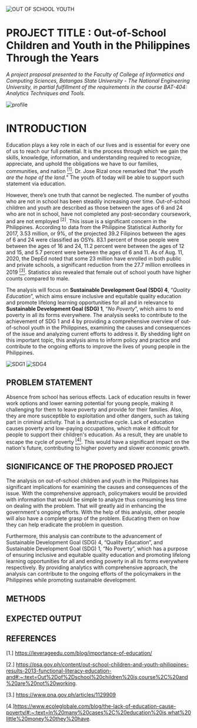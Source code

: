![OUT OF SCHOOL YOUTH](https://user-images.githubusercontent.com/113650068/232759670-6951de2b-5b5d-4ae8-bcc7-9123eea1e176.png)
# PROJECT TITLE : Out-of-School Children and Youth in the Philippines Through the Years

*A project proposal presented to the Faculty of College of Informatics and Computing Sciences, Batangas State University - The National Engineering University, in partial fulfillment of the requirements in the course BAT-404: Analytics Techniques and Tools.*

![profile](https://user-images.githubusercontent.com/113650068/232949736-3c928907-3b39-45a5-9bd2-3be6589be19b.png)

# INTRODUCTION
Education plays a key role in each of our lives and is essential for every one of us to reach our full potential. It is the process through which we gain the skills, knowledge, information, and understanding required to recognize, appreciate, and uphold the obligations we have to our families, communities, and nation [<sup>[1]</sup>](https://leverageedu.com/blog/importance-of-education/). Dr. Jose Rizal once remarked that "*the youth are the hope of the land.*" The youth of today will be able to support such statement via education.

However, there’s one truth that cannot be neglected. The number of youths who are not in school has been steadily increasing over time. Out-of-school children and youth are described as those between the ages of 6 and 24 who are not in school, have not completed any post-secondary coursework, and are not employed <sup>[2]</sup>. This issue is a significant concern in the Philippines. According to data from the Philippine Statistical Authority for 2017, 3.53 million, or 9%, of the projected 39.2 Filipinos between the ages of 6 and 24 were classified as OSYs. 83.1 percent of those people were between the ages of 16 and 24, 11.2 percent were between the ages of 12 and 15, and 5.7 percent were between the ages of 6 and 11. As of Aug. 11, 2020, the DepEd noted that some 23 million have enrolled in both public and private schools, a significant reduction from the 27.7 million enrollees in 2019 [<sup>[3]</sup>](https://www.pna.gov.ph/articles/1129909). Statistics also revealed that female out of school youth have higher counts compared to male.

The analysis will focus on **Sustainable Development Goal (SDG) 4**, “*Quality Education*”, which aims ensure inclusive and equitable quality education and promote lifelong learning opportunities for all and in relevance to **Sustainable Development Goal (SDG) 1**, “*No Poverty*”, which aims to end poverty in all its forms everywhere. The analysis seeks to contribute to the achievement of SDG 1 and 4 by providing a comprehensive overview of out-of-school youth in the Philippines, examining the causes and consequences of the issue and analyzing current efforts to address it. By shedding light on this important topic, this analysis aims to inform policy and practice and contribute to the ongoing efforts to improve the lives of young people in the Philippines.

![SDG1](https://user-images.githubusercontent.com/113650068/232759683-c3391289-ce14-4e23-b1da-a121c7923157.png)
![SDG4](https://user-images.githubusercontent.com/113650068/232759713-f39e9ed0-7497-4ca9-938c-e615a2aabdd3.png)

## PROBLEM STATEMENT
Absence from school has serious effects. Lack of education results in fewer work options and lower earning potential for young people, making it challenging for them to leave poverty and provide for their families. Also, they are more susceptible to exploitation and other dangers, such as taking part in criminal activity. That is a destructive cycle. Lack of education causes poverty and low-paying occupations, which make it difficult for people to support their children's education. As a result, they are unable to escape the cycle of poverty [<sup>[4]</sup>](https://www.ecoleglobale.com/blog/the-lack-of-education-cause-poverty/#:~:text=In%20many%20cases%2C%20education%20is,what%20little%20money%20they%20have.). This would have a significant impact on the nation's future, contributing to higher poverty and slower economic growth.
## SIGNIFICANCE OF THE PROPOSED PROJECT
The analysis on out-of-school children and youth in the Philippines has significant implications for examining the causes and consequences of the issue. With the comprehensive approach, policymakers would be provided with information that would be simple to analyze thus consuming less time on dealing with the problem. That will greatly aid in enhancing the government's ongoing efforts. With the help of this analysis, other people will also have a complete grasp of the problem. Educating them on how they can help eradicate the problem in question.

Furthermore, this analysis can contribute to the advancement of Sustainable Development Goal (SDG) 4, “Quality Education”, and Sustainable Development Goal (SDG) 1, “No Poverty”, which has a purpose of ensuring inclusive and equitable quality education and promoting lifelong learning opportunities for all and ending poverty in all its forms everywhere respectively. By providing analytics with comprehensive approach, the analysis can contribute to the ongoing efforts of the policymakers in the Philippines while promoting sustainable development.

## METHODS

## EXPECTED OUTPUT

## REFERENCES
[1.] https://leverageedu.com/blog/importance-of-education/

[2.] https://psa.gov.ph/content/out-school-children-and-youth-philippines-results-2013-functional-literacy-education-and#:~:text=Out%2Dof%2Dschool%20children%20is,course%2C%20and%20are%20not%20working.

[3.] https://www.pna.gov.ph/articles/1129909

[4.]https://www.ecoleglobale.com/blog/the-lack-of-education-cause-poverty/#:~:text=In%20many%20cases%2C%20education%20is,what%20little%20money%20they%20have.
